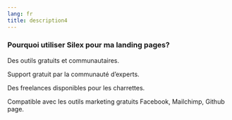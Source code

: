 ```yaml
---
lang: fr
title: description4
---
```

### Pourquoi utiliser Silex pour ma landing pages?

Des outils gratuits et communautaires.

Support gratuit par la communauté d’experts.

Des freelances disponibles pour les charrettes.

Compatible avec les outils marketing gratuits Facebook, Mailchimp, Github page.

